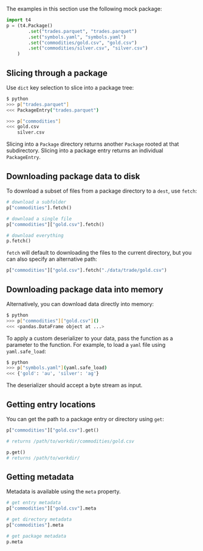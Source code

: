The examples in this section use the following mock package:

```python
import t4
p = (t4.Package()
        .set("trades.parquet", "trades.parquet")
        .set("symbols.yaml", "symbols.yaml")
        .set("commodities/gold.csv", "gold.csv")
        .set("commodities/silver.csv", "silver.csv")
    )
```

## Slicing through a package

Use `dict` key selection to slice into a package tree:

```bash
$ python
>>> p["trades.parquet"]
<<< PackageEntry("trades.parquet")

>>> p["commodities"]
<<< gold.csv
    silver.csv
```

Slicing into a `Package` directory returns another `Package` rooted at that subdirectory. Slicing into a package entry returns an individual `PackageEntry`.

## Downloading package data to disk

To download a subset of files from a package directory to a `dest`, use `fetch`:

```python
# download a subfolder
p["commodities"].fetch()

# download a single file
p["commodities"]["gold.csv"].fetch()

# download everything
p.fetch()
```

`fetch` will default to downloading the files to the current directory, but you can also specify an alternative path:

```python
p["commodities"]["gold.csv"].fetch("./data/trade/gold.csv")
```

## Downloading package data into memory

Alternatively, you can download data directly into memory:

```bash
$ python
>>> p["commodities"]["gold.csv"]()
<<< <pandas.DataFrame object at ...>
```

To apply a custom deserializer to your data, pass the function as a parameter to the function. For example, to load a `yaml` file using `yaml.safe_load`:

```bash
$ python
>>> p["symbols.yaml"](yaml.safe_load)
<<< {'gold': 'au', 'silver': 'ag'}
```

The deserializer should accept a byte stream as input.

## Getting entry locations

You can get the path to a package entry or directory using `get`:

```python
p["commodities"]["gold.csv"].get()

# returns /path/to/workdir/commodities/gold.csv

p.get()
# returns /path/to/workdir/
```

## Getting metadata

Metadata is available using the `meta` property.

```python
# get entry metadata
p["commodities"]["gold.csv"].meta

# get directory metadata
p["commodities"].meta

# get package metadata
p.meta
```
